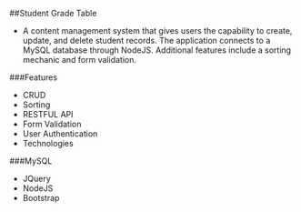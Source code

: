 ##Student Grade Table

- A content management system that gives users the capability to create, update, and delete student records. The application connects to a MySQL database through NodeJS. Additional features include a sorting mechanic and form validation.

###Features


- CRUD
- Sorting
- RESTFUL API
- Form Validation
- User Authentication
- Technologies

###MySQL

- JQuery
- NodeJS
- Bootstrap